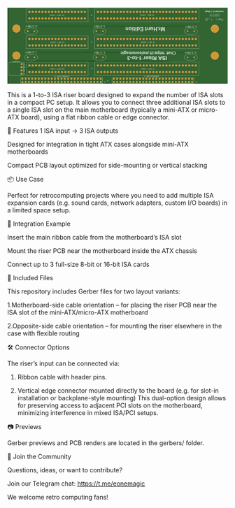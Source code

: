 ![Photo](riser.jpg)

This is a 1-to-3 ISA riser board designed to expand the number of ISA slots in a compact PC setup. It allows you to connect three additional ISA slots to a single ISA slot on the main motherboard (typically a mini-ATX or micro-ATX board), using a flat ribbon cable or edge connector.

🔧 Features
1 ISA input → 3 ISA outputs

Designed for integration in tight ATX cases alongside mini-ATX motherboards

Compact PCB layout optimized for side-mounting or vertical stacking

📦 Use Case

Perfect for retrocomputing projects where you need to add multiple ISA expansion cards (e.g. sound cards, network adapters, custom I/O boards) in a limited space setup.

🧩 Integration Example

Insert the main ribbon cable from the motherboard’s ISA slot

Mount the riser PCB near the motherboard inside the ATX chassis

Connect up to 3 full-size 8-bit or 16-bit ISA cards

📁 Included Files

This repository includes Gerber files for two layout variants:

1.Motherboard-side cable orientation – for placing the riser PCB near the ISA slot of the mini-ATX/micro-ATX motherboard

2.Opposite-side cable orientation – for mounting the riser elsewhere in the case with flexible routing

🛠️ Connector Options

The riser’s input can be connected via:

1. Ribbon cable with header pins.

2. Vertical edge connector mounted directly to the board
(e.g. for slot-in installation or backplane-style mounting)
This dual-option design allows for preserving access to adjacent PCI slots on the motherboard, minimizing interference in mixed ISA/PCI setups.

📷 Previews

Gerber previews and PCB renders are located in the gerbers/ folder.

💬 Join the Community

Questions, ideas, or want to contribute?

Join our Telegram chat: https://t.me/eonemagic

We welcome retro computing fans!

